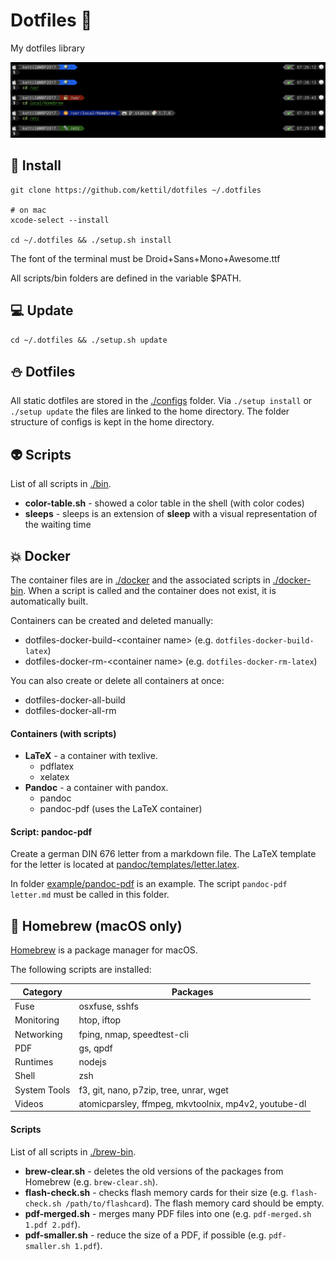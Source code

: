 # Dotfiles 🎃

My dotfiles library

![zsh example](./files/example.jpg)

## 🎯 Install

```
git clone https://github.com/kettil/dotfiles ~/.dotfiles

# on mac
xcode-select --install

cd ~/.dotfiles && ./setup.sh install
```

The font of the terminal must be Droid+Sans+Mono+Awesome.ttf

All scripts/bin folders are defined in the variable $PATH.

## 💻 Update

```
cd ~/.dotfiles && ./setup.sh update
```

## ⛄ Dotfiles

All static dotfiles are stored in the [./configs](./configs) folder. Via `./setup install` or `./setup update` the files are linked to the home directory. The folder structure of configs is kept in the home directory.

## 👽 Scripts

List of all scripts in [./bin](./bin).

- **color-table.sh** - showed a color table in the shell (with color codes)
- **sleeps** - sleeps is an extension of **sleep** with a visual representation of the waiting time

## 💥 Docker

The container files are in [./docker](./docker) and the associated scripts in [./docker-bin](./docker-bin).
When a script is called and the container does not exist, it is automatically built.

Containers can be created and deleted manually:

- dotfiles-docker-build-\<container name\> (e.g. `dotfiles-docker-build-latex`)
- dotfiles-docker-rm-\<container name\> (e.g. `dotfiles-docker-rm-latex`)

You can also create or delete all containers at once:

- dotfiles-docker-all-build
- dotfiles-docker-all-rm

#### Containers (with scripts)

- **LaTeX** - a container with texlive.
  - pdflatex
  - xelatex
- **Pandoc** - a container with pandox.
  - pandoc
  - pandoc-pdf (uses the LaTeX container)

#### Script: pandoc-pdf

Create a german DIN 676 letter from a markdown file.
The LaTeX template for the letter is located at [pandoc/templates/letter.latex](pandoc/templates/letter.latex).

In folder [example/pandoc-pdf](example/pandoc-pdf) is an example.
The script `pandoc-pdf letter.md` must be called in this folder.

## 👻 Homebrew (macOS only)

[Homebrew](https://brew.sh) is a package manager for macOS.

The following scripts are installed:

| Category     | Packages                                             |
| ------------ | ---------------------------------------------------- |
| Fuse         | osxfuse, sshfs                                       |
| Monitoring   | htop, iftop                                          |
| Networking   | fping, nmap, speedtest-cli                           |
| PDF          | gs, qpdf                                             |
| Runtimes     | nodejs                                               |
| Shell        | zsh                                                  |
| System Tools | f3, git, nano, p7zip, tree, unrar, wget              |
| Videos       | atomicparsley, ffmpeg, mkvtoolnix, mp4v2, youtube-dl |

#### Scripts

List of all scripts in [./brew-bin](./brew-bin).

- **brew-clear.sh** - deletes the old versions of the packages from Homebrew (e.g. `brew-clear.sh`).
- **flash-check.sh** - checks flash memory cards for their size (e.g. `flash-check.sh /path/to/flashcard`). The flash memory card should be empty.
- **pdf-merged.sh** - merges many PDF files into one (e.g. `pdf-merged.sh 1.pdf 2.pdf`).
- **pdf-smaller.sh** - reduce the size of a PDF, if possible (e.g. `pdf-smaller.sh 1.pdf`).
